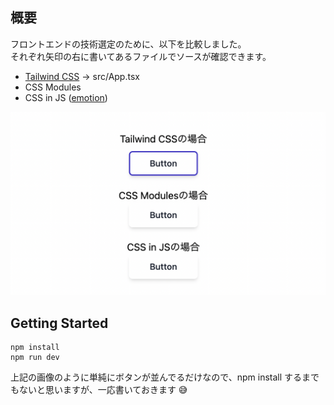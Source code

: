 ## 概要

フロントエンドの技術選定のために、以下を比較しました。  
それぞれ矢印の右に書いてあるファイルでソースが確認できます。

- [Tailwind CSS](https://tailwindcss.com/) → src/App.tsx
- CSS Modules
- CSS in JS ([emotion](https://emotion.sh/docs/introduction))

![overview.png](./overview.png)

## Getting Started

```
npm install
npm run dev
```

上記の画像のように単純にボタンが並んでるだけなので、npm install するまでもないと思いますが、一応書いておきます 😅
